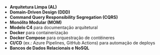 - **Arquitetura Limpa (AL)**
- **Domain-Driven Design (DDD)**
- **Command Query Responsibility Segregation (CQRS)**
- **Monólito Modular (MOM)**
- **Modelo C4** para documentação arquitetural
- **Docker** para containerização
- **Docker Compose** para orquestração de contêineres
- **CI/CD** (ex.: Azure Pipelines, GitHub Actions) para automação de deploys
- **Bancos de Dados Relacionais e NoSQL**